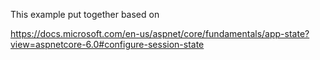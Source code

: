 This example put together based on

https://docs.microsoft.com/en-us/aspnet/core/fundamentals/app-state?view=aspnetcore-6.0#configure-session-state